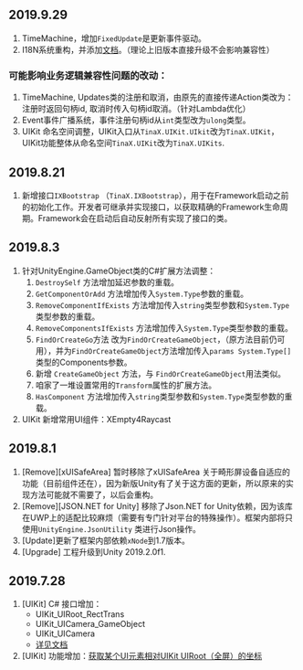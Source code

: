 ## 2019.9.29

1. TimeMachine，增加`FixedUpdate`是更新事件驱动。
2. I18N系统重构，并添加[文档](https://tinax.corala.space/#/api/system/i18n/i18n)。（理论上旧版本直接升级不会影响兼容性）

### **可能影响业务逻辑兼容性问题的改动：**

1. TimeMachine, Updates类的注册和取消，由原先的直接传递Action类改为：注册时返回句柄id, 取消时传入句柄id取消。（针对Lambda优化）
2. Event事件广播系统，事件注册句柄id从`int`类型改为`ulong`类型。
3. UIKit 命名空间调整，UIKit入口从`TinaX.UIKit.UIkit`改为`TinaX.UIKit`，UIKit功能整体从命名空间`TinaX.UIKit`改为`TinaX.UIKits`.


## 2019.8.21

1. 新增接口`IXBootstrap` （`TinaX.IXBootstrap`），用于在Framework启动之前的初始化工作。开发者可继承并实现接口，以获取精确的Framework生命周期。Framework会在启动后自动反射所有实现了接口的类。

## 2019.8.3

1. 针对UnityEngine.GameObject类的C#扩展方法调整：
    1. `DestroySelf` 方法增加延迟参数的重载。
    2. `GetComponentOrAdd` 方法增加传入`System.Type`参数的重载。
    3. `RemoveComponentIfExists` 方法增加传入`string`类型参数和`System.Type`类型参数的重载。
    4. `RemoveComponentsIfExists` 方法增加传入`System.Type`类型参数的重载。
    5. `FindOrCreateGo`方法 改为`FindOrCreateGameObject`，（原方法目前仍可用），并为`FindOrCreateGameObject`方法增加传入`params System.Type[]`类型的Components参数。
    6. 新增 `CreateGameObject` 方法，与 `FindOrCreateGameObject`用法类似。
    7. 咱家了一堆设置常用的`Transform`属性的扩展方法。
    8. `HasComponent` 方法增加传入`string`类型参数和`System.Type`类型参数的重载。
2. UIKit 新增常用UI组件：XEmpty4Raycast


## 2019.8.1

1. [Remove][xUISafeArea] 暂时移除了xUISafeArea 关于畸形屏设备自适应的功能（目前组件还在），因为新版Unity有了关于这方面的更新，所以原来的实现方法可能就不需要了，以后会重构。
2. [Remove][JSON.NET for Unity] 移除了Json.NET for Unity依赖，因为该库在UWP上的适配比较麻烦（需要有专门针对平台的特殊操作）。框架内部将只使用`UnityEngine.JsonUtility` 类进行Json操作。
3. [Update]更新了框架内部依赖`xNode`到1.7版本。
4. [Upgrade] 工程升级到Unity 2019.2.0f1.

## 2019.7.28
1. [UIKit] C# 接口增加：
    - UIKit_UIRoot_RectTrans
    - UIKit_UICamera_GameObject
    - UIKit_UICamera
    - [详见文档](https://tinax.corala.space/#/api/system/uikit/uikit?id=c%e5%b1%9e%e6%80%a7)
2. [UIKit] 功能增加：[获取某个UI元素相对UIKit UIRoot（全屏）的坐标](https://tinax.corala.space/#/api/system/uikit/uikit?id=%e5%9d%90%e6%a0%87%e8%bd%ac%e6%8d%a2%ef%bc%9a%e8%8e%b7%e5%8f%96%e6%9f%90%e4%b8%aaui%e5%85%83%e7%b4%a0%e7%9b%b8%e5%af%b9uikit-uiroot%ef%bc%88%e5%85%a8%e5%b1%8f%ef%bc%89%e7%9a%84%e5%9d%90%e6%a0%87)